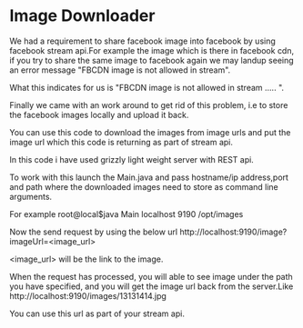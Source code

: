 Image Downloader
============

We had a requirement to share facebook image into facebook by using facebook stream api.For example the image which is there in facebook cdn,
if you try to share the same image to facebook again we may landup seeing an error message 
"FBCDN image is not allowed in stream".

What this indicates for us is "FBCDN image is not allowed in stream ..... ".

Finally we came with an work around to get rid of this problem, i.e to store the facebook images locally and upload it back.

You can use this code to download the images from image urls and put the image url which this code is returning as part 
of stream api.

In this code i have used grizzly light weight server with REST api.

To work with this launch the Main.java and pass hostname/ip address,port and path where the downloaded images need to store as
command line arguments.

For example
root@local$java Main localhost 9190 /opt/images

Now the send request by using the below url 
http://localhost:9190/image?imageUrl=<image_url>

<image_url> will be the link to the image.

When the request has processed, you will able to see image under the path you have specified, and you will get 
the image url back from the server.Like http://localhost:9190/images/13131414.jpg

You can use this url as part of your stream api.

